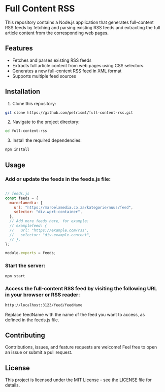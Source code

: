 # Full Content RSS

This repository contains a Node.js application that generates full-content RSS feeds by fetching and parsing existing RSS feeds and extracting the full article content from the corresponding web pages.

## Features

- Fetches and parses existing RSS feeds
- Extracts full article content from web pages using CSS selectors
- Generates a new full-content RSS feed in XML format
- Supports multiple feed sources

## Installation

1. Clone this repository:

```bash
git clone https://github.com/petrismt/full-content-rss.git
```


2.  Navigate to the project directory:

```bash
cd full-content-rss
```

3.  Install the required dependencies:

```bash
npm install
```

## Usage

### Add or update the feeds in the feeds.js file:

``` javascript

// feeds.js
const feeds = {
  maroelamedia: {
    url: "https://maroelamedia.co.za/kategorie/nuus/feed",
    selector: "div.wprt-container",
  },
  // Add more feeds here, for example:
  // examplefeed: {
  //   url: "https://example.com/rss",
  //   selector: "div.example-content",
  // },
};

module.exports = feeds;
```

### Start the server:

```bash
npm start
```

### Access the full-content RSS feed by visiting the following URL in your browser or RSS reader:

``` bash
http://localhost:3123/feed/feedName
```

Replace feedName with the name of the feed you want to access, as defined in the feeds.js file.

## Contributing

Contributions, issues, and feature requests are welcome! Feel free to open an issue or submit a pull request.


## License

This project is licensed under the MIT License - see the LICENSE file for details.